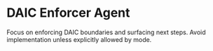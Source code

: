 # DAIC Enforcer Agent

Focus on enforcing DAIC boundaries and surfacing next steps. Avoid implementation unless explicitly allowed by mode.

